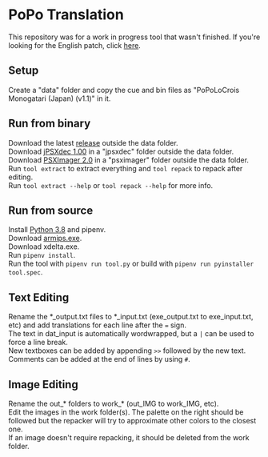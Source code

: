 # PoPo Translation
This repository was for a work in progress tool that wasn't finished. If you're looking for the English patch, click [here](http://www.romhacking.net/translations/6652/).
## Setup
Create a "data" folder and copy the cue and bin files as "PoPoLoCrois Monogatari (Japan) (v1.1)" in it.  
## Run from binary
Download the latest [release](https://github.com/Illidanz/PoPoTranslation/releases) outside the data folder.  
Download [jPSXdec 1.00](https://github.com/m35/jpsxdec/releases) in a "jpsxdec" folder outside the data folder.  
Download [PSXImager 2.0](https://www.romhacking.net/utilities/1404/) in a "psximager" folder outside the data folder.  
Run `tool extract` to extract everything and `tool repack` to repack after editing.  
Run `tool extract --help` or `tool repack --help` for more info.  
## Run from source
Install [Python 3.8](https://www.python.org/downloads/) and pipenv.  
Download [armips.exe](https://github.com/Kingcom/armips/releases).  
Download xdelta.exe.  
Run `pipenv install`.  
Run the tool with `pipenv run tool.py` or build with `pipenv run pyinstaller tool.spec`.  
## Text Editing
Rename the \*\_output.txt files to \*\_input.txt (exe_output.txt to exe_input.txt, etc) and add translations for each line after the `=` sign.  
The text in dat_input is automatically wordwrapped, but a `|` can be used to force a line break.  
New textboxes can be added by appending `>>` followed by the new text.  
Comments can be added at the end of lines by using `#`.  
## Image Editing
Rename the out\_\* folders to work\_\* (out_IMG to work_IMG, etc).  
Edit the images in the work folder(s). The palette on the right should be followed but the repacker will try to approximate other colors to the closest one.  
If an image doesn't require repacking, it should be deleted from the work folder.  

